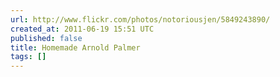 ```yaml
---
url: http://www.flickr.com/photos/notoriousjen/5849243890/
created_at: 2011-06-19 15:51 UTC
published: false
title: Homemade Arnold Palmer
tags: []
---
```



